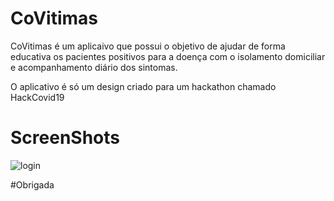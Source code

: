 # CoVitimas

CoVitimas é um aplicaivo que possui o objetivo de ajudar de forma educativa os pacientes positivos para a doença com o isolamento domiciliar e acompanhamento diário dos sintomas.

O aplicativo é só um design criado para um hackathon chamado HackCovid19


# ScreenShots
![login](https://user-images.githubusercontent.com/23267293/82162942-50f8b800-987e-11ea-9a46-819d10c0b9f0.png&s=200)

#Obrigada
